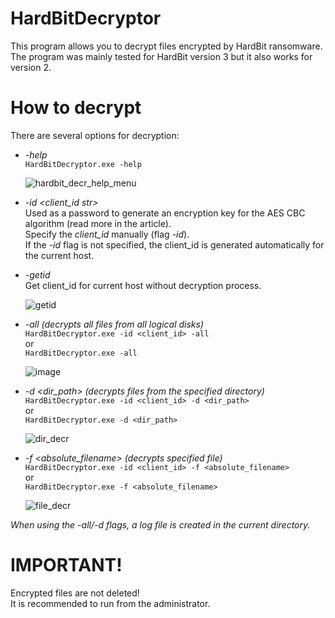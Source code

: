 # HardBitDecryptor
This program allows you to decrypt files encrypted by HardBit ransomware. 
The program was mainly tested for HardBit version 3 but it also works for version 2.

# How to decrypt
There are several options for decryption:
- *-help*	  
  `HardBitDecryptor.exe -help`


  ![hardbit_decr_help_menu](https://github.com/solar-jsoc/HardBitDecryptor/blob/master/images/-help.PNG)


- *-id <client_id str>*	  
   Used as a password to generate an encryption key for the AES CBC algorithm (read more in the article).  
   Specify the *client_id* manually (flag *-id*).  
   If the *-id* flag is not specified, the client_id is generated automatically for the current host.
- *-getid*  
   Get client_id for current host without decryption process.

   ![getid](https://github.com/solar-jsoc/HardBitDecryptor/blob/master/images/-getid.PNG)

- *-all (decrypts all files from all logical disks)*      
   `HardBitDecryptor.exe -id <client_id> -all`  
   or  
   `HardBitDecryptor.exe -all`

    ![image](https://github.com/solar-jsoc/HardBitDecryptor/blob/master/images/-all.PNG)

- *-d <dir_path> (decrypts files from the specified directory)*  
   `HardBitDecryptor.exe -id <client_id> -d <dir_path>`  
   or  
   `HardBitDecryptor.exe -d <dir_path>`
   
  ![dir_decr](https://github.com/solar-jsoc/HardBitDecryptor/blob/master/images/-d.PNG)
 
- *-f <absolute_filename> (decrypts specified file)*   
   `HardBitDecryptor.exe -id <client_id> -f <absolute_filename>`  
  or  
  `HardBitDecryptor.exe -f <absolute_filename>`
  
  ![file_decr](https://github.com/solar-jsoc/HardBitDecryptor/blob/master/images/-f.PNG)

   

*When using the -all/-d flags, a log file is created in the current directory.*

# IMPORTANT!

Encrypted files are not deleted!	
It is recommended to run from the administrator.
